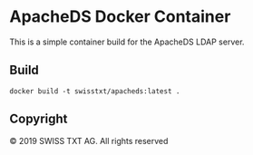 # ApacheDS Docker Container

This is a simple container build for the ApacheDS LDAP server.

## Build

    docker build -t swisstxt/apacheds:latest .

## Copyright

© 2019 SWISS TXT AG. All rights reserved
